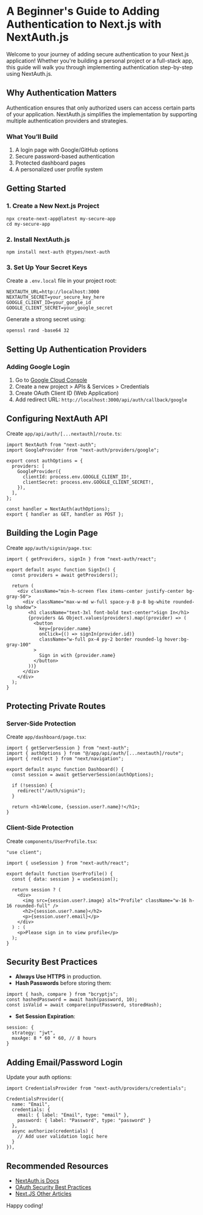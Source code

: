 # A Beginner's Guide to Adding Authentication to Next.js with NextAuth.js

Welcome to your journey of adding secure authentication to your Next.js application! Whether you're building a personal project or a full-stack app, this guide will walk you through implementing authentication step-by-step using NextAuth.js.

## Why Authentication Matters
Authentication ensures that only authorized users can access certain parts of your application. NextAuth.js simplifies the implementation by supporting multiple authentication providers and strategies.

### What You’ll Build
1. A login page with Google/GitHub options
2. Secure password-based authentication
3. Protected dashboard pages
4. A personalized user profile system

## Getting Started

### 1. Create a New Next.js Project
```
npx create-next-app@latest my-secure-app
cd my-secure-app
```

### 2. Install NextAuth.js
```
npm install next-auth @types/next-auth
```

### 3. Set Up Your Secret Keys
Create a `.env.local` file in your project root:
```
NEXTAUTH_URL=http://localhost:3000
NEXTAUTH_SECRET=your_secure_key_here
GOOGLE_CLIENT_ID=your_google_id
GOOGLE_CLIENT_SECRET=your_google_secret
```

Generate a strong secret using:
```
openssl rand -base64 32
```

## Setting Up Authentication Providers

### Adding Google Login
1. Go to [Google Cloud Console](https://console.cloud.google.com/)
2. Create a new project > APIs & Services > Credentials
3. Create OAuth Client ID (Web Application)
4. Add redirect URL: `http://localhost:3000/api/auth/callback/google`

## Configuring NextAuth API
Create `app/api/auth/[...nextauth]/route.ts`:
```
import NextAuth from "next-auth";
import GoogleProvider from "next-auth/providers/google";

export const authOptions = {
  providers: [
    GoogleProvider({
      clientId: process.env.GOOGLE_CLIENT_ID!,
      clientSecret: process.env.GOOGLE_CLIENT_SECRET!,
    }),
  ],
};

const handler = NextAuth(authOptions);
export { handler as GET, handler as POST };
```

## Building the Login Page
Create `app/auth/signin/page.tsx`:
```
import { getProviders, signIn } from "next-auth/react";

export default async function SignIn() {
  const providers = await getProviders();

  return (
    <div className="min-h-screen flex items-center justify-center bg-gray-50">
      <div className="max-w-md w-full space-y-8 p-8 bg-white rounded-lg shadow">
        <h1 className="text-3xl font-bold text-center">Sign In</h1>
        {providers && Object.values(providers).map((provider) => (
          <button 
            key={provider.name} 
            onClick={() => signIn(provider.id)}
            className="w-full px-4 py-2 border rounded-lg hover:bg-gray-100"
          >
            Sign in with {provider.name}
          </button>
        ))}
      </div>
    </div>
  );
}
```

## Protecting Private Routes
### Server-Side Protection
Create `app/dashboard/page.tsx`:
```
import { getServerSession } from "next-auth";
import { authOptions } from "@/app/api/auth/[...nextauth]/route";
import { redirect } from "next/navigation";

export default async function Dashboard() {
  const session = await getServerSession(authOptions);

  if (!session) {
    redirect("/auth/signin");
  }

  return <h1>Welcome, {session.user?.name}!</h1>;
}
```

### Client-Side Protection
Create `components/UserProfile.tsx`:
```
"use client";

import { useSession } from "next-auth/react";

export default function UserProfile() {
  const { data: session } = useSession();

  return session ? (
    <div>
      <img src={session.user?.image} alt="Profile" className="w-16 h-16 rounded-full" />
      <h2>{session.user?.name}</h2>
      <p>{session.user?.email}</p>
    </div>
  ) : (
    <p>Please sign in to view profile</p>
  );
}
```

## Security Best Practices
- **Always Use HTTPS** in production.
- **Hash Passwords** before storing them:
```
import { hash, compare } from "bcryptjs";
const hashedPassword = await hash(password, 10);
const isValid = await compare(inputPassword, storedHash);
```
- **Set Session Expiration**:
```
session: {
  strategy: "jwt",
  maxAge: 8 * 60 * 60, // 8 hours
}
```

## Adding Email/Password Login
Update your auth options:
```
import CredentialsProvider from "next-auth/providers/credentials";

CredentialsProvider({
  name: "Email",
  credentials: {
    email: { label: "Email", type: "email" },
    password: { label: "Password", type: "password" }
  },
  async authorize(credentials) {
    // Add user validation logic here
  }
}),
```

## Recommended Resources
- [NextAuth.js Docs](https://next-auth.js.org/)
- [OAuth Security Best Practices](https://oauth.net)
- [Next.JS Other Articles](http://devblogger.in/search?q=Next.js)

Happy coding!

